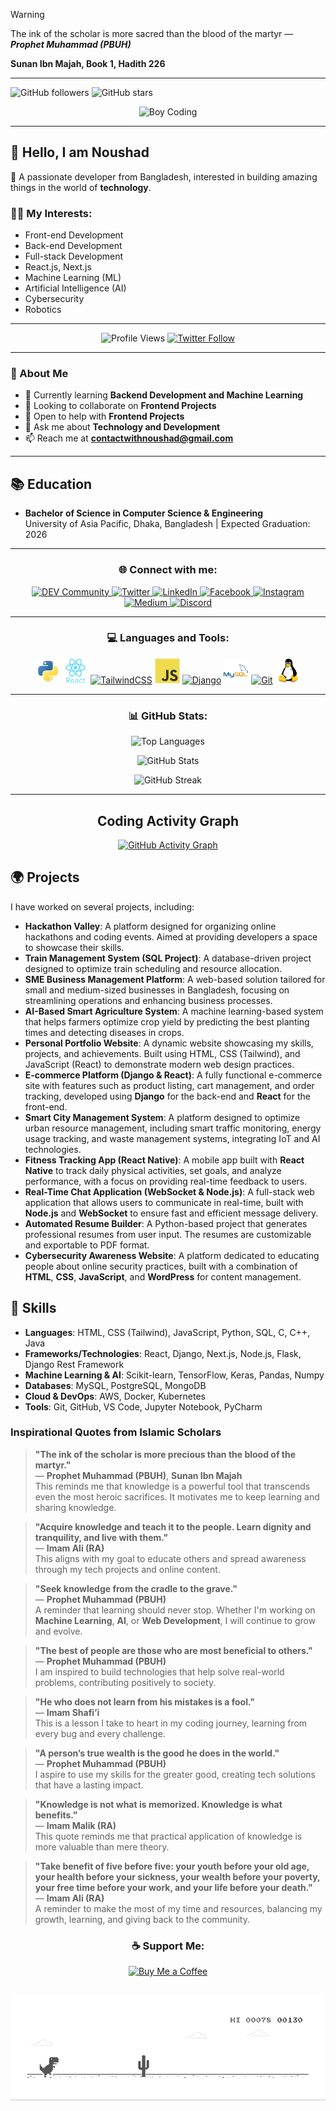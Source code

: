 > [!WARNING]
> The ink of the scholar is more sacred than the blood of the martyr
> ― ***Prophet Muhammad (PBUH)***
> 
> **Sunan Ibn Majah, Book 1, Hadith 226**
---

![GitHub followers](https://img.shields.io/github/followers/noushad999?style=social)
![GitHub stars](https://img.shields.io/github/stars/noushad999?style=social)

<div align="center">
  <img src="https://media.giphy.com/media/qgQUggAC3Pfv687qPC/giphy.gif" alt="Boy Coding" width="600" height="400" />
</div>

---
## 👋 Hello, I am Noushad

🚀 A passionate developer from Bangladesh, interested in building amazing things in the world of **technology**.

### 👨‍💻 My Interests:
- Front-end Development
- Back-end Development
- Full-stack Development
- React.js, Next.js
- Machine Learning (ML)
- Artificial Intelligence (AI)
- Cybersecurity
- Robotics


---

<p align="center">
  <img src="https://komarev.com/ghpvc/?username=noushad999&label=Profile%20views&color=0e75b6&style=flat" alt="Profile Views" />
  <a href="https://twitter.com/md_noushad__" target="_blank">
    <img src="https://img.shields.io/twitter/follow/md_noushad__?logo=twitter&style=for-the-badge" alt="Twitter Follow" />
  </a>
</p>

---

### 🌟 About Me  
- 🌱 Currently learning **Backend Development and Machine Learning**  
- 👯 Looking to collaborate on **Frontend Projects**  
- 🤝 Open to help with **Frontend Projects**  
- 💬 Ask me about **Technology and Development**  
- 📫 Reach me at **contactwithnoushad@gmail.com**  

---

## 📚 Education

- **Bachelor of Science in Computer Science & Engineering**  
  University of Asia Pacific, Dhaka, Bangladesh | Expected Graduation: 2026
---

<h3 align="center">🌐 Connect with me:</h3>
<p align="center">
  <a href="https://dev.to/its_noushad" target="_blank">
   <img class="site-logo__img" src="https://media2.dev.to/dynamic/image/quality=100/https://dev-to-uploads.s3.amazonaws.com/uploads/logos/resized_logo_UQww2soKuUsjaOGNB38o.png" alt="DEV Community" width="40" />
  </a>
  <a href="https://twitter.com/md_noushad__" target="_blank">
    <img src="https://img.icons8.com/ios-filled/50/1DA1F2/twitter.png" alt="Twitter" width="40" />
  </a>
  <a href="https://linkedin.com/in/md-noushad-jahan-ramim" target="_blank">
    <img src="https://img.icons8.com/ios-filled/50/0077B5/linkedin.png" alt="LinkedIn" width="40" />
  </a>
  <a href="https://fb.com/md.noushad" target="_blank">
    <img src="https://img.icons8.com/ios-filled/50/4267B2/facebook.png" alt="Facebook" width="40" />
  </a>
  <a href="https://instagram.com/thisisnoushad_" target="_blank">
    <img src="https://img.icons8.com/ios-filled/50/E4405F/instagram-new.png" alt="Instagram" width="40" />
  </a>
  <a href="https://medium.com/@noushadpfs" target="_blank">
    <img src="https://img.icons8.com/ios-filled/50/000000/medium-logo.png" alt="Medium" width="40" />
  </a>
  <a href="https://discord.gg/Fg8MxcvK" target="_blank">
    <img src="https://img.icons8.com/ios-filled/50/5865F2/discord-logo.png" alt="Discord" width="40" />
  </a>
</p>

---




<h3 align="center">💻 Languages and Tools:</h3>
<p align="center">
  <a href="https://www.python.org" target="_blank"><img src="https://raw.githubusercontent.com/devicons/devicon/master/icons/python/python-original.svg" alt="Python" width="40" height="40"/></a>
  <a href="https://reactjs.org/" target="_blank"><img src="https://raw.githubusercontent.com/devicons/devicon/master/icons/react/react-original-wordmark.svg" alt="React" width="40" height="40"/></a>
  <a href="https://tailwindcss.com/" target="_blank"><img src="https://www.vectorlogo.zone/logos/tailwindcss/tailwindcss-icon.svg" alt="TailwindCSS" width="40" height="40"/></a>
  <a href="https://developer.mozilla.org/en-US/docs/Web/JavaScript" target="_blank"><img src="https://raw.githubusercontent.com/devicons/devicon/master/icons/javascript/javascript-original.svg" alt="JavaScript" width="40" height="40"/></a>
  <a href="https://www.djangoproject.com/" target="_blank"><img src="https://cdn.worldvectorlogo.com/logos/django.svg" alt="Django" width="40" height="40"/></a>
  <a href="https://www.mysql.com/" target="_blank"><img src="https://raw.githubusercontent.com/devicons/devicon/master/icons/mysql/mysql-original-wordmark.svg" alt="MySQL" width="40" height="40"/></a>
  <a href="https://git-scm.com/" target="_blank"><img src="https://www.vectorlogo.zone/logos/git-scm/git-scm-icon.svg" alt="Git" width="40" height="40"/></a>
  <a href="https://www.linux.org/" target="_blank"><img src="https://raw.githubusercontent.com/devicons/devicon/master/icons/linux/linux-original.svg" alt="Linux" width="40" height="40"/></a>
</p>

---

<h3 align="center">📊 GitHub Stats:</h3>
<p align="center">
  <img src="https://github-readme-stats.vercel.app/api/top-langs?username=noushad999&show_icons=true&locale=en&layout=compact&theme=radical" alt="Top Languages" />
</p>
<p align="center">
  <img src="https://github-readme-stats.vercel.app/api?username=noushad999&show_icons=true&locale=en&theme=radical" alt="GitHub Stats" />
</p>
<p align="center">
  <img src="https://github-readme-streak-stats.herokuapp.com/?user=noushad999&theme=radical" alt="GitHub Streak" />
</p>

---

<h2 align="center">Coding Activity Graph</h2>
<p align="center">
  <a href="https://github.com/noushad999/github-readme-activity-graph">
    <img src="https://github-readme-activity-graph.vercel.app/graph?username=noushad999&theme=tokyo-night&hide_border=true&bg_color=0d1117&color=58a6ff&line=58a6ff&point=ffffff" alt="GitHub Activity Graph" />
  </a>
</p>



## 🌍 Projects

I have worked on several projects, including:

- **Hackathon Valley**: A platform designed for organizing online hackathons and coding events. Aimed at providing developers a space to showcase their skills.
- **Train Management System (SQL Project)**: A database-driven project designed to optimize train scheduling and resource allocation.
- **SME Business Management Platform**: A web-based solution tailored for small and medium-sized businesses in Bangladesh, focusing on streamlining operations and enhancing business processes.
- **AI-Based Smart Agriculture System**: A machine learning-based system that helps farmers optimize crop yield by predicting the best planting times and detecting diseases in crops.
- **Personal Portfolio Website**: A dynamic website showcasing my skills, projects, and achievements. Built using HTML, CSS (Tailwind), and JavaScript (React) to demonstrate modern web design practices.
- **E-commerce Platform (Django & React)**: A fully functional e-commerce site with features such as product listing, cart management, and order tracking, developed using **Django** for the back-end and **React** for the front-end.
- **Smart City Management System**: A platform designed to optimize urban resource management, including smart traffic monitoring, energy usage tracking, and waste management systems, integrating IoT and AI technologies.
- **Fitness Tracking App (React Native)**: A mobile app built with **React Native** to track daily physical activities, set goals, and analyze performance, with a focus on providing real-time feedback to users.
- **Real-Time Chat Application (WebSocket & Node.js)**: A full-stack web application that allows users to communicate in real-time, built with **Node.js** and **WebSocket** to ensure fast and efficient message delivery.
- **Automated Resume Builder**: A Python-based project that generates professional resumes from user input. The resumes are customizable and exportable to PDF format.
- **Cybersecurity Awareness Website**: A platform dedicated to educating people about online security practices, built with a combination of **HTML**, **CSS**, **JavaScript**, and **WordPress** for content management.

## 🚀 Skills

- **Languages**: HTML, CSS (Tailwind), JavaScript, Python, SQL, C, C++, Java
- **Frameworks/Technologies**: React, Django, Next.js, Node.js, Flask, Django Rest Framework
- **Machine Learning & AI**: Scikit-learn, TensorFlow, Keras, Pandas, Numpy
- **Databases**: MySQL, PostgreSQL, MongoDB
- **Cloud & DevOps**: AWS, Docker, Kubernetes
- **Tools**: Git, GitHub, VS Code, Jupyter Notebook, PyCharm


### **Inspirational Quotes from Islamic Scholars**

> **"The ink of the scholar is more precious than the blood of the martyr."**  
> — **Prophet Muhammad (PBUH)**, **Sunan Ibn Majah**  
> This reminds me that knowledge is a powerful tool that transcends even the most heroic sacrifices. It motivates me to keep learning and sharing knowledge.

> **"Acquire knowledge and teach it to the people. Learn dignity and tranquility, and live with them."**  
> — **Imam Ali (RA)**  
> This aligns with my goal to educate others and spread awareness through my tech projects and online content.

> **"Seek knowledge from the cradle to the grave."**  
> — **Prophet Muhammad (PBUH)**  
> A reminder that learning should never stop. Whether I'm working on **Machine Learning**, **AI**, or **Web Development**, I will continue to grow and evolve.

> **"The best of people are those who are most beneficial to others."**  
> — **Prophet Muhammad (PBUH)**  
> I am inspired to build technologies that help solve real-world problems, contributing positively to society.

> **"He who does not learn from his mistakes is a fool."**  
> — **Imam Shafi’i**  
> This is a lesson I take to heart in my coding journey, learning from every bug and every challenge.

> **"A person’s true wealth is the good he does in the world."**  
> — **Prophet Muhammad (PBUH)**  
> I aspire to use my skills for the greater good, creating tech solutions that have a lasting impact.

> **"Knowledge is not what is memorized. Knowledge is what benefits."**  
> — **Imam Malik (RA)**  
> This quote reminds me that practical application of knowledge is more valuable than mere theory.

> **"Take benefit of five before five: your youth before your old age, your health before your sickness, your wealth before your poverty, your free time before your work, and your life before your death."**  
> — **Imam Ali (RA)**  
> A reminder to make the most of my time and resources, balancing my growth, learning, and giving back to the community.


<h3 align="center">☕ Support Me:</h3>
<p align="center">
  <a href="https://buymeacoffee.com/noushad999" target="_blank">
    <img src="https://cdn.buymeacoffee.com/buttons/v2/default-yellow.png" height="50" width="210" alt="Buy Me a Coffee" />
  </a>
</p>


## 

![My Animated Bio](https://github.com/noushad999/noushad999/raw/main/dino.gif)

